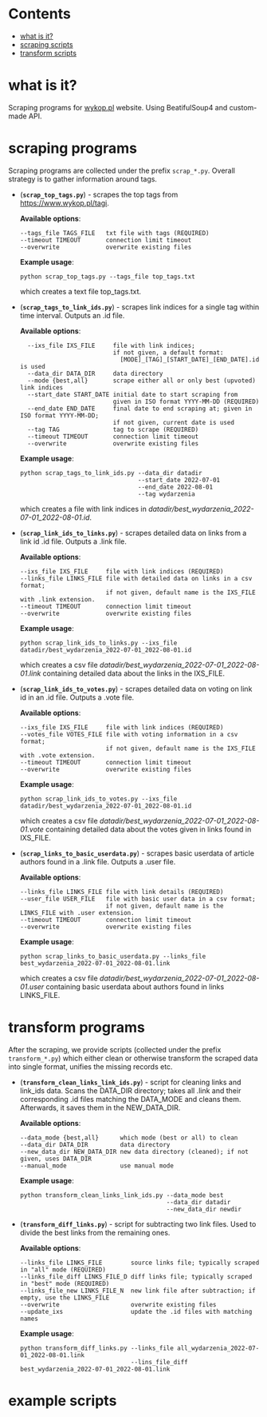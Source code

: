 # Contents
* [what is it?](#what-is-it)
* [scraping scripts](#scraping-scripts)
* [transform scripts](#transform-scripts)

# what is it?

Scraping programs for <a href="http://wykop.pl">wykop.pl</a> website. Using BeatifulSoup4 and custom-made API.

# scraping programs

Scraping programs are collected under the prefix ```scrap_*.py```. Overall strategy is to gather information around tags. 


- (**```scrap_top_tags.py```**) - scrapes the top tags from <a href="https://www.wykop.pl/tagi">https://www.wykop.pl/tagi</a>.
  
  **Available options**:
  ```
  --tags_file TAGS_FILE   txt file with tags (REQUIRED)
  --timeout TIMEOUT       connection limit timeout
  --overwrite             overwrite existing files
  ```
  **Example usage**:
  ```
  python scrap_top_tags.py --tags_file top_tags.txt
  ```
  which creates a text file top_tags.txt.


- (**```scrap_tags_to_link_ids.py```**) - scrapes link indices for a single tag within time interval. Outputs an .id file. 
  
  **Available options**:
  ```
    --ixs_file IXS_FILE     file with link indices; 
                            if not given, a default format:
                              [MODE]_[TAG]_[START_DATE]_[END_DATE].id is used
    --data_dir DATA_DIR     data directory
    --mode {best,all}       scrape either all or only best (upvoted) link indices
    --start_date START_DATE initial date to start scraping from
                            given in ISO format YYYY-MM-DD (REQUIRED)
    --end_date END_DATE     final date to end scraping at; given in ISO format YYYY-MM-DD;
                            if not given, current date is used
    --tag TAG               tag to scrape (REQUIRED)
    --timeout TIMEOUT       connection limit timeout
    --overwrite             overwrite existing files
  ```
  **Example usage**:
  ```
  python scrap_tags_to_link_ids.py --data_dir datadir 
                                   --start_date 2022-07-01 
                                   --end_date 2022-08-01 
                                   --tag wydarzenia
  ```
  which creates a file with link indices in *datadir/best_wydarzenia_2022-07-01_2022-08-01.id*.
  
  
- (**```scrap_link_ids_to_links.py```**) - scrapes detailed data on links from a link id .id file. Outputs a .link file.
  
  **Available options**:
  ```
  --ixs_file IXS_FILE     file with link indices (REQUIRED)
  --links_file LINKS_FILE file with detailed data on links in a csv format;
                          if not given, default name is the IXS_FILE with .link extension.
  --timeout TIMEOUT       connection limit timeout
  --overwrite             overwrite existing files
  ```
  **Example usage**:
  ```
  python scrap_link_ids_to_links.py --ixs_file datadir/best_wydarzenia_2022-07-01_2022-08-01.id
  ```
  which creates a csv file *datadir/best_wydarzenia_2022-07-01_2022-08-01.link* containing detailed data about the links in the IXS_FILE.
  
  
- (**```scrap_link_ids_to_votes.py```**) - scrapes detailed data on voting on link id in an .id file. Outputs a .vote file.

  **Available options**:
  ```
  --ixs_file IXS_FILE     file with link indices (REQUIRED)
  --votes_file VOTES_FILE file with voting information in a csv format;
                          if not given, default name is the IXS_FILE with .vote extension.
  --timeout TIMEOUT       connection limit timeout
  --overwrite             overwrite existing files 
  ```
  **Example usage**:
  ```
  python scrap_link_ids_to_votes.py --ixs_file datadir/best_wydarzenia_2022-07-01_2022-08-01.id
  ```
  which creates a csv file *datadir/best_wydarzenia_2022-07-01_2022-08-01.vote* containing detailed data about the votes given in links found in IXS_FILE.
  
  
- (**```scrap_links_to_basic_userdata.py```**) - scrapes basic userdata of article authors found in a .link file. Outputs a .user file.

  **Available options**:
  ```
  --links_file LINKS_FILE file with link details (REQUIRED)
  --user_file USER_FILE   file with basic user data in a csv format;
                          if not given, default name is the LINKS_FILE with .user extension.
  --timeout TIMEOUT       connection limit timeout
  --overwrite             overwrite existing files
  ```
  **Example usage**:
  ```
  python scrap_links_to_basic_userdata.py --links_file best_wydarzenia_2022-07-01_2022-08-01.link
  ```
  which creates a csv file *datadir/best_wydarzenia_2022-07-01_2022-08-01.user* containing basic userdata about authors found in links LINKS_FILE.

# transform programs

After the scraping, we provide scripts (collected under the prefix ```transform_*.py```) which either clean or otherwise transform the scraped data into single format, unifies the missing records etc.

- (**```transform_clean_links_link_ids.py```**) - script for cleaning links and link_ids data. Scans the DATA_DIR directory; takes all .link and their corresponding .id files matching the DATA_MODE and cleans them. Afterwards, it saves them in the NEW_DATA_DIR.

  **Available options**:
  ```
  --data_mode {best,all}      which mode (best or all) to clean
  --data_dir DATA_DIR         data directory
  --new_data_dir NEW_DATA_DIR new data directory (cleaned); if not given, uses DATA_DIR
  --manual_mode               use manual mode
  ```

  **Example usage**:
  ```
  python transform_clean_links_link_ids.py --data_mode best
                                           --data_dir datadir
                                           --new_data_dir newdir
  ```
  
- (**```transform_diff_links.py```**) - script for subtracting two link files. Used to divide the best links from the remaining ones.

  **Available options**:
  ```
  --links_file LINKS_FILE        source links file; typically scraped in "all" mode (REQUIRED)
  --links_file_diff LINKS_FILE_D diff links file; typically scraped in "best" mode (REQUIRED)
  --links_file_new LINKS_FILE_N  new link file after subtraction; if empty, use the LINKS_FILE
  --overwrite                    overwrite existing files
  --update_ixs                   update the .id files with matching names
  ```
  
  **Example usage**:
  ```
  python transform_diff_links.py --links_file all_wydarzenia_2022-07-01_2022-08-01.link 
                                 --lins_file_diff best_wydarzenia_2022-07-01_2022-08-01.link
  ```


# example scripts
